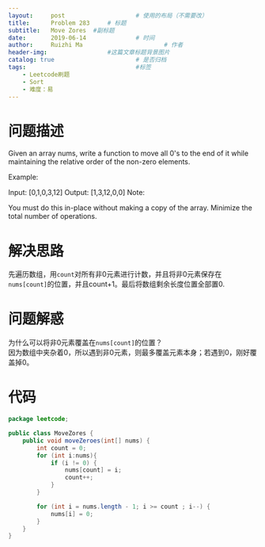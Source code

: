 ```yaml
---
layout:     post   				    # 使用的布局（不需要改）
title:      Problem	283 	# 标题 
subtitle:   Move Zores  #副标题
date:       2019-06-14				# 时间
author:     Ruizhi Ma 						# 作者
header-img:              	#这篇文章标题背景图片
catalog: true 						# 是否归档
tags:								#标签
    - Leetcode刷题
    - Sort
    - 难度：易
---
```

# 问题描述
Given an array nums, write a function to move all 0's to the end of it while maintaining the relative order of the non-zero elements.  

Example:

Input: [0,1,0,3,12]
Output: [1,3,12,0,0]
Note:

You must do this in-place without making a copy of the array.
Minimize the total number of operations.

# 解决思路
先遍历数组，用```count```对所有非0元素进行计数，并且将非0元素保存在```nums[count]```的位置，并且count+1。最后将数组剩余长度位置全部置0.

# 问题解惑
为什么可以将非0元素覆盖在```nums[count]```的位置？   
因为数组中夹杂着0，所以遇到非0元素，则最多覆盖元素本身；若遇到0，刚好覆盖掉0。

# 代码
```java
package leetcode;

public class MoveZores {
    public void moveZeroes(int[] nums) {
        int count = 0;
        for (int i:nums){
            if (i != 0) {
                nums[count] = i;
                count++;
            }
        }

        for (int i = nums.length - 1; i >= count ; i--) {
            nums[i] = 0;
        }
    }
}

```